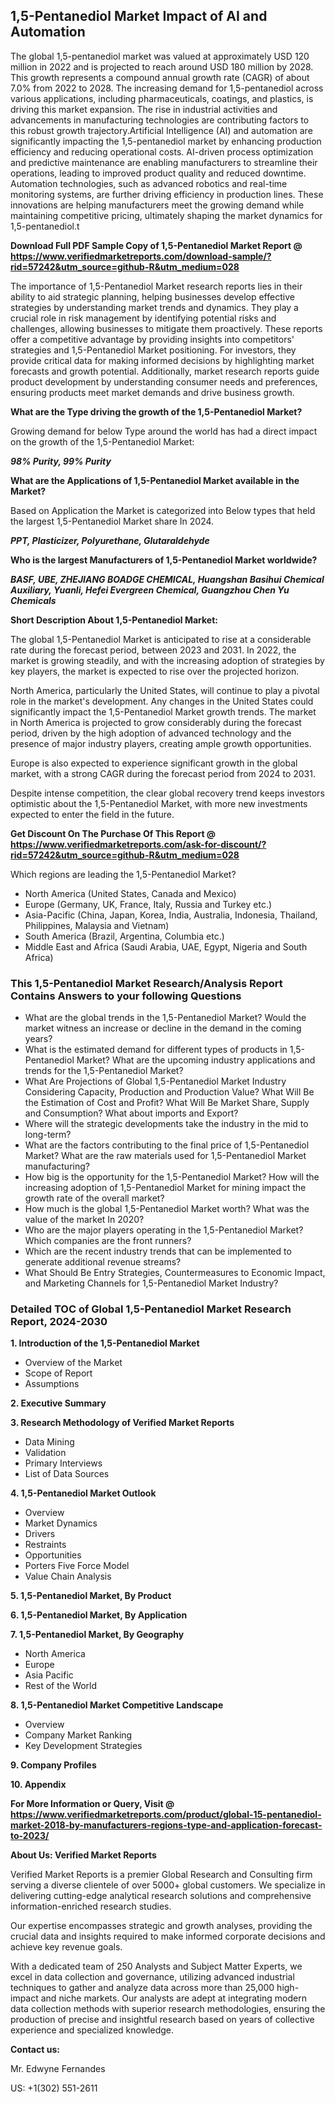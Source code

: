 <h2>1,5-Pentanediol Market Impact of AI and Automation</h2>The global 1,5-pentanediol market was valued at approximately USD 120 million in 2022 and is projected to reach around USD 180 million by 2028. This growth represents a compound annual growth rate (CAGR) of about 7.0% from 2022 to 2028. The increasing demand for 1,5-pentanediol across various applications, including pharmaceuticals, coatings, and plastics, is driving this market expansion. The rise in industrial activities and advancements in manufacturing technologies are contributing factors to this robust growth trajectory.Artificial Intelligence (AI) and automation are significantly impacting the 1,5-pentanediol market by enhancing production efficiency and reducing operational costs. AI-driven process optimization and predictive maintenance are enabling manufacturers to streamline their operations, leading to improved product quality and reduced downtime. Automation technologies, such as advanced robotics and real-time monitoring systems, are further driving efficiency in production lines. These innovations are helping manufacturers meet the growing demand while maintaining competitive pricing, ultimately shaping the market dynamics for 1,5-pentanediol.t</p><p id="" class=""><strong>Download Full PDF Sample Copy of 1,5-Pentanediol Market Report @ <a href="https://www.verifiedmarketreports.com/download-sample/?rid=57242&utm_source=github-R&utm_medium=028" target="_blank">https://www.verifiedmarketreports.com/download-sample/?rid=57242&utm_source=github-R&utm_medium=028</a></strong></p><p>The importance of&nbsp;1,5-Pentanediol Market research reports lies in their ability to aid strategic planning, helping businesses develop effective strategies by understanding market trends and dynamics. They play a crucial role in risk management by identifying potential risks and challenges, allowing businesses to mitigate them proactively. These reports offer a competitive advantage by providing insights into competitors' strategies and 1,5-Pentanediol Market positioning. For investors, they provide critical data for making informed decisions by highlighting market forecasts and growth potential. Additionally, market research reports guide product development by understanding consumer needs and preferences, ensuring products meet market demands and drive business growth.</p><p><strong>What are the&nbsp;Type driving the growth of the 1,5-Pentanediol Market?</strong></p><p id="" class="">Growing demand for below Type around the world has had a direct impact on the growth of the 1,5-Pentanediol Market:</p><em><strong>98% Purity, 99% Purity</strong></em></p><strong>What are the&nbsp;Applications&nbsp;of 1,5-Pentanediol Market available in the Market?</strong></p><p id="" class="">Based on Application the Market is categorized into Below types that held the largest 1,5-Pentanediol Market share In 2024.</p><em><strong>PPT, Plasticizer, Polyurethane, Glutaraldehyde</strong></em></p><strong>Who is the largest Manufacturers of 1,5-Pentanediol Market worldwide?</strong></p><p><em><strong>BASF, UBE, ZHEJIANG BOADGE CHEMICAL, Huangshan Basihui Chemical Auxiliary, Yuanli, Hefei Evergreen Chemical, Guangzhou Chen Yu Chemicals</strong></em></p><p id="" class=""><strong>Short Description About 1,5-Pentanediol Market:</strong></p><p>The global 1,5-Pentanediol Market is anticipated to rise at a considerable rate during the forecast period, between 2023 and 2031. In 2022, the market is growing steadily, and with the increasing adoption of strategies by key players, the market is expected to rise over the projected horizon.</p><p>North America, particularly the United States, will continue to play a pivotal role in the market's development. Any changes in the United States could significantly impact the 1,5-Pentanediol Market growth trends. The market in North America is projected to grow considerably during the forecast period, driven by the high adoption of advanced technology and the presence of major industry players, creating ample growth opportunities.</p><p>Europe is also expected to experience significant growth in the global market, with a strong CAGR during the forecast period from 2024 to 2031.</p><p>Despite intense competition, the clear global recovery trend keeps investors optimistic about the 1,5-Pentanediol Market, with more new investments expected to enter the field in the future.</p><p id="" class=""><strong>Get Discount On The Purchase Of This Report @ <a href="https://www.verifiedmarketreports.com/ask-for-discount/?rid=57242&utm_source=github-R&utm_medium=028" target="_blank">https://www.verifiedmarketreports.com/ask-for-discount/?rid=57242&utm_source=github-R&utm_medium=028</a></strong></p>Which regions are leading the 1,5-Pentanediol Market?</p><ul><li>North America (United States, Canada and Mexico)</li><li>Europe (Germany, UK, France, Italy, Russia and Turkey etc.)</li><li>Asia-Pacific (China, Japan, Korea, India, Australia, Indonesia, Thailand, Philippines, Malaysia and Vietnam)</li><li>South America (Brazil, Argentina, Columbia etc.)</li><li>Middle East and Africa (Saudi Arabia, UAE, Egypt, Nigeria and South Africa)</li></ul><h3 id="" class="">This 1,5-Pentanediol Market Research/Analysis Report Contains Answers to your following Questions</h3><ul><li>What are the global trends in the 1,5-Pentanediol Market? Would the market witness an increase or decline in the demand in the coming years?</li><li>What is the estimated demand for different types of products in 1,5-Pentanediol Market? What are the upcoming industry applications and trends for the 1,5-Pentanediol Market?</li><li>What Are Projections of Global 1,5-Pentanediol Market Industry Considering Capacity, Production and Production Value? What Will Be the Estimation of Cost and Profit? What Will Be Market Share, Supply and Consumption? What about imports and Export?</li><li>Where will the strategic developments take the industry in the mid to long-term?</li><li>What are the factors contributing to the final price of 1,5-Pentanediol Market? What are the raw materials used for 1,5-Pentanediol Market manufacturing?</li><li>How big is the opportunity for the 1,5-Pentanediol Market? How will the increasing adoption of 1,5-Pentanediol Market for mining impact the growth rate of the overall market?</li><li>How much is the global 1,5-Pentanediol Market worth? What was the value of the market In 2020?</li><li>Who are the major players operating in the 1,5-Pentanediol Market? Which companies are the front runners?</li><li>Which are the recent industry trends that can be implemented to generate additional revenue streams?</li><li>What Should Be Entry Strategies, Countermeasures to Economic Impact, and Marketing Channels for 1,5-Pentanediol Market Industry?</li></ul><h3 id="" class="">Detailed TOC of Global 1,5-Pentanediol Market Research Report, 2024-2030</h3><p id="" class=""><strong>1. Introduction of the 1,5-Pentanediol Market</strong></p><ul><li>Overview of the Market</li><li>Scope of Report</li><li>Assumptions</li></ul><p id="" class=""><strong>2. Executive Summary</strong></p><p id="" class=""><strong>3. Research Methodology of Verified Market Reports</strong></p><ul><li>Data Mining</li><li>Validation</li><li>Primary Interviews</li><li>List of Data Sources</li></ul><p id="" class=""><strong>4. 1,5-Pentanediol Market Outlook</strong></p><ul><li>Overview</li><li>Market Dynamics</li><li>Drivers</li><li>Restraints</li><li>Opportunities</li><li>Porters Five Force Model</li><li>Value Chain Analysis</li></ul><p id="" class=""><strong>5. 1,5-Pentanediol Market, By Product</strong></p><p id="" class=""><strong>6. 1,5-Pentanediol Market, By Application</strong></p><p id="" class=""><strong>7. 1,5-Pentanediol Market, By Geography</strong></p><ul><li>North America</li><li>Europe</li><li>Asia Pacific</li><li>Rest of the World</li></ul><p id="" class=""><strong>8. 1,5-Pentanediol Market Competitive Landscape</strong></p><ul><li>Overview</li><li>Company Market Ranking</li><li>Key Development Strategies</li></ul><p id="" class=""><strong>9. Company Profiles</strong></p><p id="" class=""><strong>10. Appendix</strong></p><p id="" class=""><strong>For More Information or Query, Visit @ <a href="https://www.verifiedmarketreports.com/product/global-15-pentanediol-market-2018-by-manufacturers-regions-type-and-application-forecast-to-2023/" target="_blank">https://www.verifiedmarketreports.com/product/global-15-pentanediol-market-2018-by-manufacturers-regions-type-and-application-forecast-to-2023/</a></strong></p><p id="" class=""><strong>About Us: Verified Market Reports</strong></p><p id="" class="">Verified Market Reports is a premier Global Research and Consulting firm serving a diverse clientele of over 5000+ global customers. We specialize in delivering cutting-edge analytical research solutions and comprehensive information-enriched research studies.</p><p id="" class="">Our expertise encompasses strategic and growth analyses, providing the crucial data and insights required to make informed corporate decisions and achieve key revenue goals.</p><p id="" class="">With a dedicated team of 250 Analysts and Subject Matter Experts, we excel in data collection and governance, utilizing advanced industrial techniques to gather and analyze data across more than 25,000 high-impact and niche markets. Our analysts are adept at integrating modern data collection methods with superior research methodologies, ensuring the production of precise and insightful research based on years of collective experience and specialized knowledge.</p><p id="" class=""><strong>Contact us:</strong></p><p id="" class="">Mr. Edwyne Fernandes</p><p id="" class="">US: +1(302) 551-2611</p>